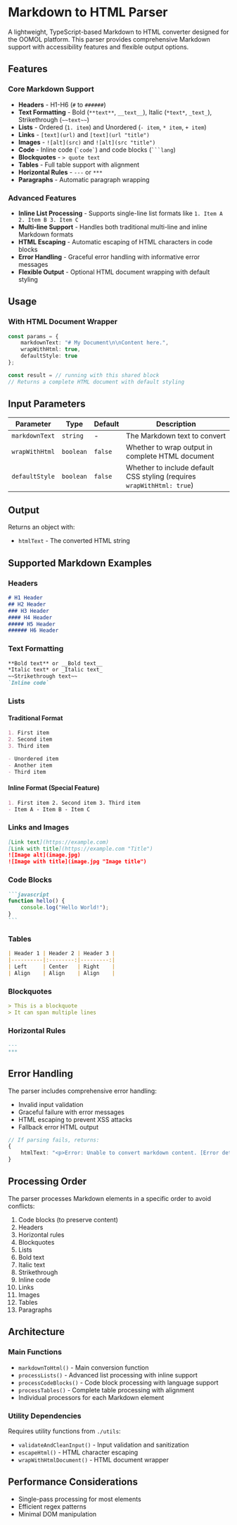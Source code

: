 # Markdown to HTML Parser

A lightweight, TypeScript-based Markdown to HTML converter designed for the OOMOL platform. This parser provides comprehensive Markdown support with accessibility features and flexible output options.

## Features

### Core Markdown Support
- **Headers** - H1-H6 (`#` to `######`)
- **Text Formatting** - Bold (`**text**`, `__text__`), Italic (`*text*`, `_text_`), Strikethrough (`~~text~~`)
- **Lists** - Ordered (`1. item`) and Unordered (`- item`, `* item`, `+ item`)
- **Links** - `[text](url)` and `[text](url "title")`
- **Images** - `![alt](src)` and `![alt](src "title")`
- **Code** - Inline code (`` `code` ``) and code blocks (` ```lang `)
- **Blockquotes** - `> quote text`
- **Tables** - Full table support with alignment
- **Horizontal Rules** - `---` or `***`
- **Paragraphs** - Automatic paragraph wrapping

### Advanced Features
- **Inline List Processing** - Supports single-line list formats like `1. Item A 2. Item B 3. Item C`
- **Multi-line Support** - Handles both traditional multi-line and inline Markdown formats
- **HTML Escaping** - Automatic escaping of HTML characters in code blocks
- **Error Handling** - Graceful error handling with informative error messages
- **Flexible Output** - Optional HTML document wrapping with default styling

## Usage

### With HTML Document Wrapper

```typescript
const params = {
    markdownText: "# My Document\n\nContent here.",
    wrapWithHtml: true,
    defaultStyle: true
};

const result = // running with this shared block
// Returns a complete HTML document with default styling
```

## Input Parameters

| Parameter | Type | Default | Description |
|-----------|------|---------|-------------|
| `markdownText` | `string` | - | The Markdown text to convert |
| `wrapWithHtml` | `boolean` | `false` | Whether to wrap output in complete HTML document |
| `defaultStyle` | `boolean` | `false` | Whether to include default CSS styling (requires `wrapWithHtml: true`) |

## Output

Returns an object with:
- `htmlText` - The converted HTML string

## Supported Markdown Examples

### Headers
```markdown
# H1 Header
## H2 Header
### H3 Header
#### H4 Header
##### H5 Header
###### H6 Header
```

### Text Formatting
```markdown
**Bold text** or __Bold text__
*Italic text* or _Italic text_
~~Strikethrough text~~
`Inline code`
```

### Lists

#### Traditional Format
```markdown
1. First item
2. Second item
3. Third item

- Unordered item
- Another item
- Third item
```

#### Inline Format (Special Feature)
```markdown
1. First item 2. Second item 3. Third item
- Item A - Item B - Item C
```

### Links and Images
```markdown
[Link text](https://example.com)
[Link with title](https://example.com "Title")
![Image alt](image.jpg)
![Image with title](image.jpg "Image title")
```

### Code Blocks
````markdown
```javascript
function hello() {
    console.log("Hello World!");
}
```
````

### Tables
```markdown
| Header 1 | Header 2 | Header 3 |
|----------|:--------:|---------:|
| Left     | Center   | Right    |
| Align    | Align    | Align    |
```

### Blockquotes
```markdown
> This is a blockquote
> It can span multiple lines
```

### Horizontal Rules
```markdown
---
***
```

## Error Handling

The parser includes comprehensive error handling:

- Invalid input validation
- Graceful failure with error messages
- HTML escaping to prevent XSS attacks
- Fallback error HTML output

```typescript
// If parsing fails, returns:
{
    htmlText: "<p>Error: Unable to convert markdown content. [Error details]</p>"
}
```

## Processing Order

The parser processes Markdown elements in a specific order to avoid conflicts:

1. Code blocks (to preserve content)
2. Headers
3. Horizontal rules
4. Blockquotes
5. Lists
6. Bold text
7. Italic text
8. Strikethrough
9. Inline code
10. Links
11. Images
12. Tables
13. Paragraphs

## Architecture

### Main Functions

- `markdownToHtml()` - Main conversion function
- `processLists()` - Advanced list processing with inline support
- `processCodeBlocks()` - Code block processing with language support
- `processTables()` - Complete table processing with alignment
- Individual processors for each Markdown element

### Utility Dependencies

Requires utility functions from `./utils`:
- `validateAndCleanInput()` - Input validation and sanitization
- `escapeHtml()` - HTML character escaping
- `wrapWithHtmlDocument()` - HTML document wrapper

## Performance Considerations

- Single-pass processing for most elements
- Efficient regex patterns
- Minimal DOM manipulation
